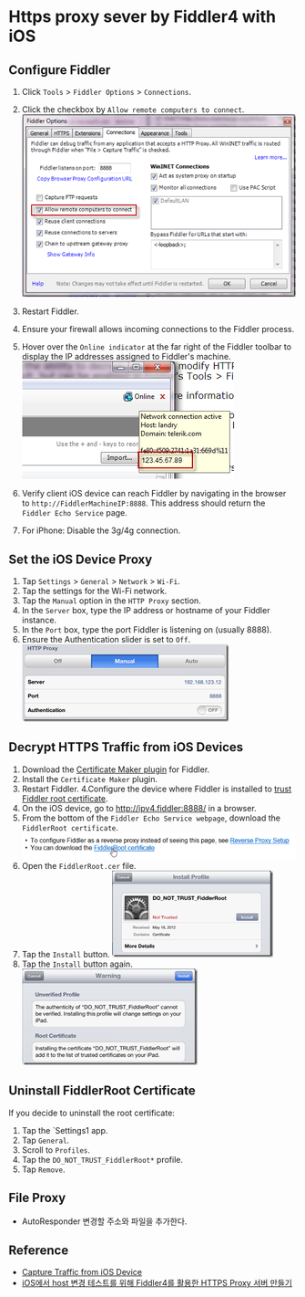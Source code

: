 # Https proxy sever by Fiddler4 with iOS

## Configure Fiddler

1. Click `Tools` > `Fiddler Options` > `Connections`.
2. Click the checkbox by `Allow remote computers to connect`.
![AllowRemoteComputersToConnect.png](../img/Tools/fiddler/AllowRemoteComputersToConnect.png)

3. Restart Fiddler.
4. Ensure your firewall allows incoming connections to the Fiddler process.
5. Hover over the `Online indicator` at the far right of the Fiddler toolbar to display the IP addresses assigned to Fiddler's machine.
![OnlineTooltip.png](../img/Tools/fiddler/OnlineTooltip.png)
6. Verify client iOS device can reach Fiddler by navigating in the browser to `http://FiddlerMachineIP:8888`. This address should return the `Fiddler Echo Service` page.
7. For iPhone: Disable the 3g/4g connection.

## Set the iOS Device Proxy

1. Tap `Settings` > `General` > `Network` > `Wi-Fi`.
2. Tap the settings for the Wi-Fi network.
3. Tap the `Manual` option in the `HTTP Proxy` section.
4. In the `Server` box, type the IP address or hostname of your Fiddler instance.
5. In the `Port` box, type the port Fiddler is listening on (usually 8888).
6. Ensure the Authentication slider is set to `Off`.
![iOSProxySettings.png](../img/Tools/fiddler/iOSProxySettings.png)

## Decrypt HTTPS Traffic from iOS Devices

1. Download the [Certificate Maker plugin](http://fiddler2.com/add-ons) for Fiddler.
2. Install the `Certificate Maker` plugin.
3. Restart Fiddler.
4.Configure the device where Fiddler is installed to [trust Fiddler root certificate](http://docs.telerik.com/fiddler/Configure-Fiddler/Tasks/TrustFiddlerRootCert).
5. On the iOS device, go to http://ipv4.fiddler:8888/ in a browser.
6. From the bottom of the `Fiddler Echo Service webpage`, download the `FiddlerRoot certificate`.
![DownloadFiddlerRootCert.png](../img/Tools/fiddler/DownloadFiddlerRootCert.png)
7. Open the `FiddlerRoot.cer` file.
8. Tap the `Install` button.
![InstallProfile.png](../img/Tools/fiddler/InstallProfile.png)
9. Tap the `Install` button again.
![Warning.png](../img/Tools/fiddler/Warning.png)

## Uninstall FiddlerRoot Certificate

If you decide to uninstall the root certificate:

1. Tap the `Settings1 app.
2. Tap `General`.
3. Scroll to `Profiles`.
4. Tap the `DO_NOT_TRUST_FiddlerRoot*` profile.
5. Tap `Remove`.

## File Proxy

* AutoResponder 변경할 주소와 파일을 추가한다.

## Reference

* [Capture Traffic from iOS Device](http://docs.telerik.com/fiddler/Configure-Fiddler/Tasks/ConfigureForiOS)
* [iOS에서 host 변경 테스트를 위해 Fiddler4를 활용한 HTTPS Proxy 서버 만들기](http://blog.hanseomgi.com/entry/iOS%EC%97%90%EC%84%9C-host-%EB%B3%80%EA%B2%BD-%ED%85%8C%EC%8A%A4%ED%8A%B8%EB%A5%BC-%EC%9C%84%ED%95%B4-Fiddler4%EB%A5%BC-%ED%99%9C%EC%9A%A9%ED%95%9C-HTTPS-Proxy-%EC%84%9C%EB%B2%84-%EB%A7%8C%EB%93%A4%EA%B8%B0)